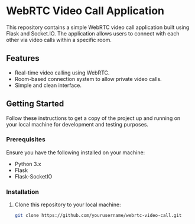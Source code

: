 # WebRTC Video Call Application

This repository contains a simple WebRTC video call application built using Flask and Socket.IO. The application allows users to connect with each other via video calls within a specific room.

## Features

- Real-time video calling using WebRTC.
- Room-based connection system to allow private video calls.
- Simple and clean interface.

## Getting Started

Follow these instructions to get a copy of the project up and running on your local machine for development and testing purposes.

### Prerequisites

Ensure you have the following installed on your machine:

- Python 3.x
- Flask
- Flask-SocketIO

### Installation

1. Clone this repository to your local machine:

   ```bash
   git clone https://github.com/yourusername/webrtc-video-call.git
